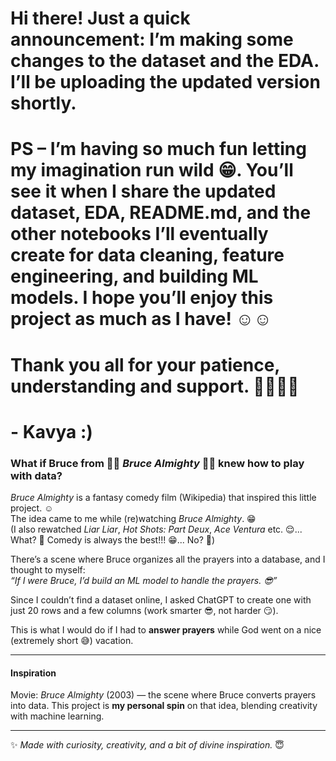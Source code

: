# Hi there! Just a quick announcement: I’m making some changes to the dataset and the EDA. I’ll be uploading the updated version shortly.
# PS – I’m having so much fun letting my imagination run wild 😁. You’ll see it when I share the updated dataset, EDA, README.md, and the other notebooks I’ll eventually create for data cleaning, feature engineering, and building ML models. I hope you’ll enjoy this project as much as I have! ☺️☺️

# Thank you all for your patience, understanding and support. 🙏🏻🫶🏻

# - Kavya :)

### What if Bruce from 🙏🏻 *Bruce Almighty* 🙏🏻 knew how to play with data?

*Bruce Almighty* is a fantasy comedy film (Wikipedia) that inspired this little project. ☺️  
The idea came to me while (re)watching *Bruce Almighty*. 😁  
(I also rewatched *Liar Liar*, *Hot Shots: Part Deux*, *Ace Ventura* etc. 😌... What? 🤨 Comedy is always the best!!! 😁... No? 🫤)  

There’s a scene where Bruce organizes all the prayers into a database, and I thought to myself:  
*“If I were Bruce, I’d build an ML model to handle the prayers. 😎”*  

Since I couldn’t find a dataset online, I asked ChatGPT to create one with just 20 rows and a few columns (work smarter 😎, not harder 😏).  

This is what I would do if I had to **answer prayers** while God went on a nice (extremely short 😅) vacation.  

---

#### Inspiration
Movie: *Bruce Almighty* (2003) — the scene where Bruce converts prayers into data.
This project is **my personal spin** on that idea, blending creativity with machine learning.

---

✨ *Made with curiosity, creativity, and a bit of divine inspiration.* 😇
